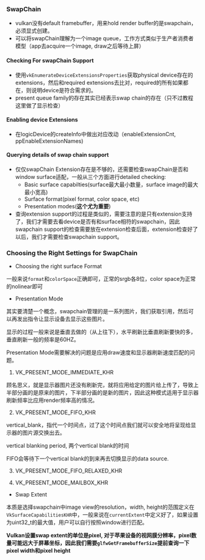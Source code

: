 ### SwapChain

* vulkan没有default framebuffer，用来hold render buffer的是swapchain，必须显式创建。
* 可以将swapChain理解为一个image queue，工作方式类似于生产者消费者模型（app去acquire一个image, draw之后等待上屏）

#### Checking For swapChain Support

* 使用```vkEnumerateDeviceExtensionsProperties```获取physical device存在的extensions，然后和required extensions去比对，required的所有如果都在，则说明device是符合需求的。
* present queue family的存在其实已经表示swap chain的存在（只不过教程这里做了显示检查）

#### Enabling device Extensions

* 在logicDevice的createInfo中做出对应改动（enableExtensionCnt, ppEnableExtensionNames)

#### Querying details of swap chain support

* 仅仅swapChain Extension存在是不够的，还需要检查swapChain是否和window surface适配，一般从三个方面进行detailed checking:
  * Basic surface capabilties(surface最大最小数量，surface image的最大最小宽高)
  * Surface format(pixel format, color space, etc)
  * Presentation modes(**这个尤为重要**)
* 查询extension support的过程是类似的，需要注意的是只有extension支持了，我们才需要去看device是否有和surface相符的swapchain，因此swapchain support的检查需要放在extension检查后面，extension检查好了以后，我们才需要检查swapchain support。

### Choosing the Right Settings for SwapChain

* Choosing the right surface Format

一般来说```format```和```colorSpace```正确即可，正常的srgb各8位，color space为正常的nolinear即可

* Presentation Mode

其实要清楚一个概念，swapchain管理的是一系列图片，我们获取引用，然后可以再发出指令让显示设备去显示这些图片。

显示的过程一般来说是垂直去做的（从上往下），水平刷新比垂直刷新要快的多，垂直刷新一般的频率是60HZ。

Presentation Mode需要解决的问题是应用draw速度和显示器刷新速度匹配的问题。

1. VK_PRESENT_MODE_IMMEDIATE_KHR

顾名思义，就是显示器图片还没有刷新完，就将应用给定的图片给上传了，导致上半部分画的是原来的图片，下半部分画的是新的图片，因此这种模式适用于显示器刷新频率比应用render频率高的情况。

2. VK_PRESENT_MODE_FIFO_KHR

 vertical_blank，指代一个时间点，过了这个时间点我们就可以安全地将呈现给显示器的图片源交换出去。 

vertical blanking period, 两个vertical blank的时间

FIFO会等待下一个vertical blank的到来再去切换显示的data source.

3. VK_PRESENT_MODE_FIFO_RELAXED_KHR

4. VK_PRESENT_MODE_MAILBOX_KHR

* Swap Extent

本质是选择swapchain中image view的resolution，width, height的范围定义在```VkSurfaceCapabilitiesKHR```中，一般来说在```currentExtent```中定义好了，如果设置为uint32_t的最大值，用户可以自行按照window进行匹配。

**Vulkan设置swap extent的单位是pixel, 对于苹果设备的视网膜分辨率，pixel数量可能远大于屏幕坐标，因此我们需要```glfwGetFramebufferSize```提前查询一下pixel width和pixel height**





​	





